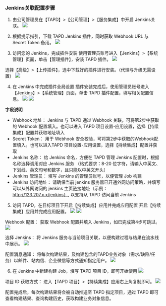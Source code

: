 ### Jenkins关联配置步骤
1. 由公司管理员在【TAPD】>【公司管理】>【服务集成】中开启 Jenkins关联。
![](https://main.qcloudimg.com/raw/4db62c41d79b6598e5bde15f2a269ea9.png)

2. 根据提示指引，下载 TAPD Jenkins 插件，同时获取 Webhook URL 与 Secret Token 备用。
 ![](https://main.qcloudimg.com/raw/6b3d7a6e92356fe9371d5252125e19f6.png)

3. 访问您的 Jenkins，完成插件安装
使用管理员账号进入【Jenkins】>【系统管理】页面，单击【管理插件】，安装 TAPD 插件。
![](https://main.qcloudimg.com/raw/3ead8599cc2e157cfe812e4b706777f5.png)

选择【高级】>【上传插件】，选中下载好的插件进行安装。（代理与升级无需设置）
![](https://main.qcloudimg.com/raw/c27dca2a080e23d4c6c5cc576af376bd.png)

4. 在 Jenkins 中完成插件全局设置
插件安装完成后，使用管理员账号进入【Jenkins】>【系统管理】页面，单击 TAPD 插件配置，填写相关配置信息。
![](https://main.qcloudimg.com/raw/53667e6c1fe0eabe75f6bd4a3842c7a0.png)
![](https://main.qcloudimg.com/raw/6dd23b0c4851924ddcb3401946ad3b45.png)

**字段说明**
- Webhook 地址： Jenkins 与 TAPD 通过 Webhook 关联，可将第2步中获取的 Webhook 配置填入。也可以进入 TAPD 项目设置-应用设置，选择【持续集成】配置并获取地址填入 
- Secret Token： 用于 Webhook 安全校验，可将第2步中获取的Webhook配置填入。也可以进入TAPD 项目设置-应用设置，选择【持续集成】配置并获取
- Jenkins 名称： 给 Jenkins 命名，方便在 TAPD 管理 Jenkins 配置时，根据名称选择调用对应 Jenkins 服务 （格式要求：8-20 位字符，请输入中英文、下划线、英文句号和数字，且只能以中英文开头） 
- Jenkins 管理员： 填写 Jenkins 的管理员账号，以便管理 Job 构建 
- Jenkins 访问地址： 请确保当前 jenkins 服务器已开通外网访问策略，并填写可以从外网访问的 jenkins 主页链接地址（示例：http://123.207.x.x/jenkins）, 以支持从 TAPD 访问当前 Jenkins

5. 访问 TAPD，在目标项目下开启【持续集成】应用并完成应用配置
开启【持续集成】应用并完成应用配置。
![](https://main.qcloudimg.com/raw/861d5c2110a0e66124e4fe9db57e5705.png)
![](https://main.qcloudimg.com/raw/64af3ca5757384be1acbc519e925fb4f.png)

Webhook 配置： 获取 Webhook 配置并填入 Jenkins，如已完成第4步可跳过。
![](https://main.qcloudimg.com/raw/8ce1f0cd13bc308e815f61612c980c2c.png)

选择 Jenkins： 将 Jenkins 服务与当前项目关联，以便构建过程与结果在流水线中展示。
![](https://main.qcloudimg.com/raw/86df914b4843535be2cd5f2297b47d6b.png)

配置消息通知： 将每次构建结果，及构建包含的TAPD业务对象（需求/缺陷/任务）以邮件、站内信、企业微信等方式通知指定用户。
![](https://main.qcloudimg.com/raw/be77d90f6deeac70f46a68fe268646db.png)

6. 在 Jenkins 中新建构建 Job，填写 TAPD 项目 ID，即可开始使用
![](https://main.qcloudimg.com/raw/3bd24746f9086f1cb5be37573cb970be.png)

项目 ID 获取方式： 
进入【TAPD 项目】>【持续集成】应用右上角复制即可。
![](https://main.qcloudimg.com/raw/af46425098227a6dfb9986769600d4a9.png)

配置完成后，每次构建结果将会被自动推送至 TAPD 指定项目，通过 TAPD 即可查看构建结果、查询构建历史，获取构建业务对象信息。